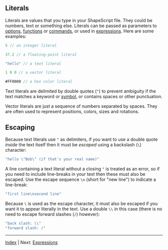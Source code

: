Literals
---

Literals are values that you type in your ShapeScript file. They could be numbers, text or something else. Literals can be passed as parameters to [options](options.md), [functions](functions.md) or [commands](commands.md), or used in [expressions](expressions.md). Here are some examples:

```swift
5 // an integer literal

37.2 // a floating-point literal

"hello" // a text literal

1 0 0 // a vector literal

#FF0000 // a hex color literal
```

Text literals are delimited by double quotes (`"`) to prevent ambiguity if the text matches a keyword or [symbol](symbols.md), or contains spaces or other punctuation. 

Vector literals are just a sequence of numbers separated by spaces. They are often used to represent positions, colors, sizes and rotations.

## Escaping

Because text literals use `"` as delimiters, if you want to use a double quote *inside* the text itself then it must be *escaped* using a backslash (`\`) character:

```swift
"hello \"Bob\" (if that's your real name)"
```

A line containing a text literal without a closing `"` is treated as an error, so if you need to include line-breaks in your text then these must also be escaped. Use the escape sequence `\n` (short for "new line") to indicate a line-break:

```swift
"first line\nsecond line"
```

Because `\` is used as the escape character, it must also be escaped if you want it to appear literally in the text. Use a double `\\` in this case (there is no need to escape forward slashes (`/`) however):

```swift
"back slash: \\"
"forward slash: /"
```

---
[Index](index.md) | Next: [Expressions](expressions.md)
